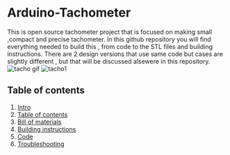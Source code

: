 # Arduino-Tachometer
This is open source tachometer project that is focused on making small ,compact and precise tachometer.
In this github repository you will find everything needed to build this , from code to the STL files and building instructions.
There are 2 design versions that use same code but cases are slightly different , but that will be discussed alsewere in this repository.
![tacho gif](https://user-images.githubusercontent.com/30388414/45233427-0108d600-b2d3-11e8-978f-0932cf2c5d5f.gif)
![tacho1](https://user-images.githubusercontent.com/30388414/44235748-ded7d880-a1aa-11e8-8a46-6ecb252717dc.jpg)




## Table of contents<a name="table"></a>
 1. [Intro](#intro)
 2. [Table of contents](#table)
 3. [Bill of materials](#bill)
 4. [Building instructions](#inst)
 5. [Code](#code)
 6. [Troubleshooting](#case)
